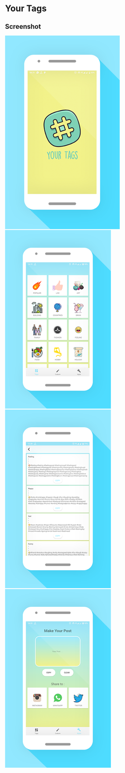 # Your Tags
## Screenshot

![1](https://github.com/abdhilabs/your_tags/blob/master/screenshoot/1.png)
![2](https://github.com/abdhilabs/your_tags/blob/master/screenshoot/2.png)
![3](https://github.com/abdhilabs/your_tags/blob/master/screenshoot/3.png)
![4](https://github.com/abdhilabs/your_tags/blob/master/screenshoot/4.png)
